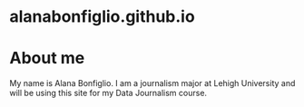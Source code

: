 # alanabonfiglio.github.io
# About me
My name is Alana Bonfiglio. I am a journalism major at Lehigh University and will be using this site for my Data Journalism course.
